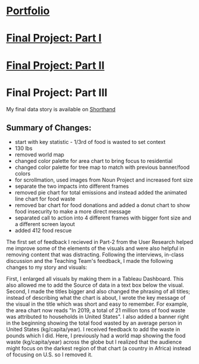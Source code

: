 # [Portfolio](https://mahrukh-k.github.io/Portfolio/)

# [Final Project: Part I](https://mahrukh-k.github.io/Portfolio/Final_Project_Part1_Mahrukh.html)

# [Final Project: Part II](https://mahrukh-k.github.io/Portfolio/Final_Project_Part2_Mahrukh.html)

# Final Project: Part III

My final data story is available on [Shorthand](https://carnegiemellon.shorthandstories.com/rotten-potatoes/index.html)

## Summary of Changes:
- start with key statistic - 1/3rd of food is wasted to set context
- 130 lbs
- removed world map
- changed color palette for area chart to bring focus to residential
- changed color palette for tree map to match with previous banner/food colors
- for scrollmation, used images from Noun Project and increased font size
- separate the two impacts into different frames 
- removed pie chart for total emissions and instead added the animated line chart for food waste
- removed bar chart for food donations and added a donut chart to show food insecurity to make a more direct message
- separated call to action into 4 different frames with bigger font size and a different screen layout
- added 412 food rescue

The first set of feedback I recieved in Part-2 from the User Research helped me improve some of the elements of the visuals and were also helpful in removing content that was distracting. Following the interviews, in-class discussion and the Teaching Team's feedback, I made the following changes to my story and visuals:

First, I enlarged all visuals by making them in a Tableau Dashboard. This also allowed me to add the Source of data in a text box below the visual. Second, I made the titles bigger and also changed the phrasing of all titles; instead of describing what the chart is about, I wrote the key message of the visual in the title which was short and easy to remember. For example, the area chart now reads "In 2019, a total of 21 million tons of food waste was attributed to households in United States". I also added a banner right in the beginning showing the total food wasted by an average person in United States (kg/capita/year). I received feedback to add the waste in pounds which I did. Here, I previously had a world map showing the food waste (kg/capita/year) across the globe but I realized that the audience might focus on the darkest region of that chart (a country in Africa) instead of focusing on U.S. so I removed it.
